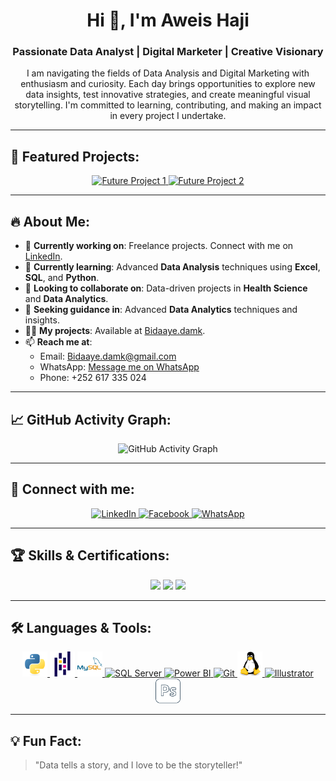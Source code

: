 <h1 align="center">
  Hi 👋, I'm Aweis Haji
</h1>

<h3 align="center">Passionate Data Analyst | Digital Marketer | Creative Visionary</h3>

<p align="center">
  I am navigating the fields of Data Analysis and Digital Marketing with enthusiasm and curiosity. Each day brings opportunities to explore new data insights, test innovative strategies, and create meaningful visual storytelling. I'm committed to learning, contributing, and making an impact in every project I undertake.
</p>

---

## 🚀 Featured Projects:

<p align="center">
  <a href="https://bidaaye.damk/">
    <img src="https://via.placeholder.com/300x150.png?text=Future+Project+1" alt="Future Project 1" width="300" height="150"/>
  </a>
  <a href="#">
    <img src="https://via.placeholder.com/300x150.png?text=Future+Project+2" alt="Future Project 2" width="300" height="150"/>
  </a>
</p>

---

## 🔥 About Me:

- 🔭 **Currently working on**: Freelance projects. Connect with me on [LinkedIn](https://www.linkedin.com/in/aweis-ahmed-sabria-795b24224/).
- 🌱 **Currently learning**: Advanced **Data Analysis** techniques using **Excel**, **SQL**, and **Python**.
- 👯 **Looking to collaborate on**: Data-driven projects in **Health Science** and **Data Analytics**.
- 🤝 **Seeking guidance in**: Advanced **Data Analytics** techniques and insights.
- 👨‍💻 **My projects**: Available at [Bidaaye.damk](https://bidaaye.damk/).
- 📫 **Reach me at**: 
  - Email: [Bidaaye.damk@gmail.com](mailto:Bidaaye.damk@gmail.com)
  - WhatsApp: [Message me on WhatsApp](https://wa.me/252617335024)
  - Phone: +252 617 335 024

---

## 📈 GitHub Activity Graph:

<p align="center">
  <img src="https://github-readme-activity-graph.vercel.app/graph?username=eng-bidaaye&theme=react-dark" alt="GitHub Activity Graph"/>
</p>

---

## 📱 Connect with me:

<p align="center">
  <a href="https://www.linkedin.com/in/aweis-ahmed-sabria-795b24224/" target="_blank" rel="noreferrer">
    <img src="https://www.vectorlogo.zone/logos/linkedin/linkedin-icon.svg" alt="LinkedIn" width="40" height="40"/>
  </a>
  <a href="https://www.facebook.com/aways.haaji.7" target="_blank" rel="noreferrer">
    <img src="https://www.vectorlogo.zone/logos/facebook/facebook-icon.svg" alt="Facebook" width="40" height="40"/>
  </a>
  <a href="https://wa.me/252617335024" target="_blank" rel="noreferrer">
    <img src="https://www.vectorlogo.zone/logos/whatsapp/whatsapp-icon.svg" alt="WhatsApp" width="40" height="40"/>
  </a>
</p>

---

## 🏆 Skills & Certifications:

<p align="center">
  <img src="https://img.shields.io/badge/Data%20Analytics-Excel%20%7C%20SQL%20%7C%20Python-blue" />
  <img src="https://img.shields.io/badge/Digital%20Marketing-SEO%20%7C%20Content%20Strategy-orange" />
  <img src="https://img.shields.io/badge/Design-Photoshop%20%7C%20Illustrator-red" />
</p>

---

## 🛠️ Languages & Tools:

<p align="center">
  <a href="https://www.python.org" target="_blank" rel="noreferrer">
    <img src="https://raw.githubusercontent.com/devicons/devicon/master/icons/python/python-original.svg" alt="Python" width="40" height="40"/>
  </a>
  <a href="https://pandas.pydata.org/" target="_blank" rel="noreferrer">
    <img src="https://raw.githubusercontent.com/devicons/devicon/2ae2a900d2f041da66e950e4d48052658d850630/icons/pandas/pandas-original.svg" alt="Pandas" width="40" height="40"/>
  </a>
  <a href="https://www.mysql.com/" target="_blank" rel="noreferrer">
    <img src="https://raw.githubusercontent.com/devicons/devicon/master/icons/mysql/mysql-original-wordmark.svg" alt="MySQL" width="40" height="40"/>
  </a>
  <a href="https://www.microsoft.com/en-us/sql-server" target="_blank" rel="noreferrer">
    <img src="https://www.svgrepo.com/show/303229/microsoft-sql-server-logo.svg" alt="SQL Server" width="40" height="40"/>
  </a>
  <a href="https://powerbi.microsoft.com/" target="_blank" rel="noreferrer">
    <img src="https://upload.wikimedia.org/wikipedia/commons/c/cf/New_Power_BI_Logo.svg" alt="Power BI" width="40" height="40"/>
  </a>
  <a href="https://git-scm.com/" target="_blank" rel="noreferrer">
    <img src="https://www.vectorlogo.zone/logos/git-scm/git-scm-icon.svg" alt="Git" width="40" height="40"/>
  </a>
  <a href="https://www.linux.org/" target="_blank" rel="noreferrer">
    <img src="https://raw.githubusercontent.com/devicons/devicon/master/icons/linux/linux-original.svg" alt="Linux" width="40" height="40"/>
  </a>
  <a href="https://www.adobe.com/products/illustrator.html" target="_blank" rel="noreferrer">
    <img src="https://www.vectorlogo.zone/logos/adobe_illustrator/adobe_illustrator-icon.svg" alt="Illustrator" width="40" height="40"/>
  </a>
  <a href="https://www.photoshop.com/en" target="_blank" rel="noreferrer">
    <img src="https://raw.githubusercontent.com/devicons/devicon/master/icons/photoshop/photoshop-line.svg" alt="Photoshop" width="40" height="40"/>
  </a>
</p>

---

## 💡 Fun Fact:

> "Data tells a story, and I love to be the storyteller!"
